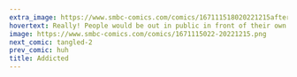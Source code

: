 ```yaml
---
extra_image: https://www.smbc-comics.com/comics/167111518020221215after.png
hovertext: Really! People would be out in public in front of their own friends just mainlining Internet like it was normal!
image: https://www.smbc-comics.com/comics/1671115022-20221215.png
next_comic: tangled-2
prev_comic: huh
title: Addicted
---
```


